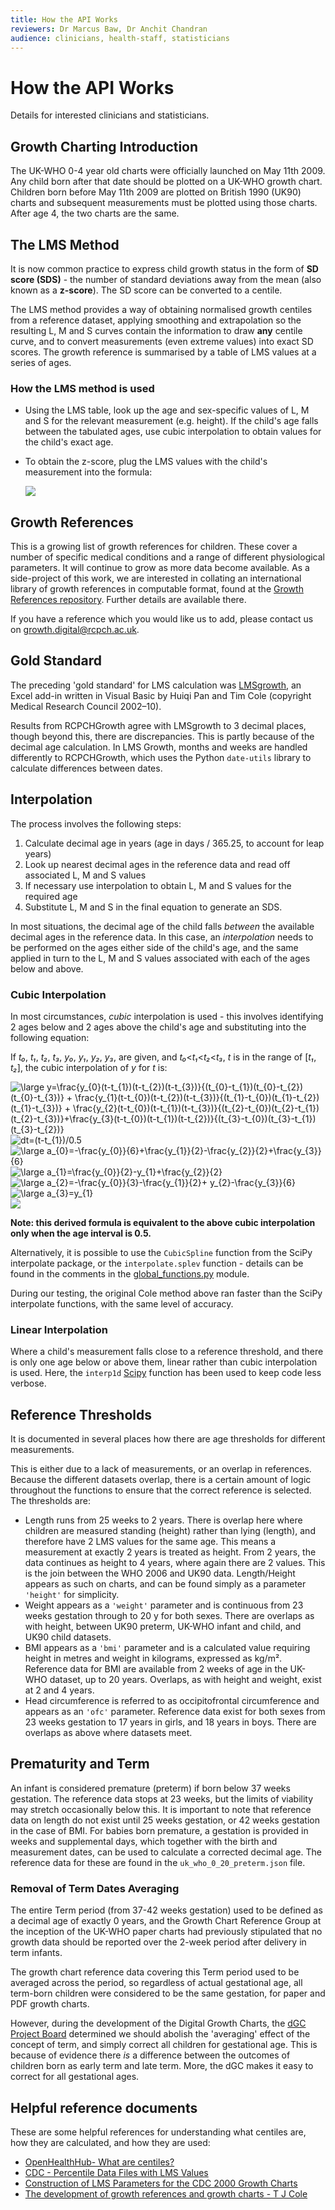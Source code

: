 ```yaml
---
title: How the API Works
reviewers: Dr Marcus Baw, Dr Anchit Chandran
audience: clinicians, health-staff, statisticians
---
```

# How the API Works

Details for interested clinicians and statisticians.

## Growth Charting Introduction

The UK-WHO 0-4 year old charts were officially launched on May 11th 2009. Any child born after that date should be plotted on a UK-WHO growth chart. Children born before May 11th 2009 are plotted on British 1990 (UK90) charts and subsequent measurements must be plotted using those charts. After age 4, the two charts are the same.

## The LMS Method

It is now common practice to express child growth status in the form of **SD score (SDS)** - the number of standard deviations away from the mean (also known as a **z-score**). The SD score can be converted to a centile.

The LMS method provides a way of obtaining normalised growth centiles from a reference dataset, applying smoothing and extrapolation so the resulting L, M and S curves contain the information to draw **any** centile curve, and to convert measurements (even extreme values) into exact SD scores. The growth reference is summarised by a table of LMS values at a series of ages.

### How the LMS method is used

- Using the LMS table, look up the age and sex-specific values of L, M and S for the relevant measurement (e.g. height). If the child's age falls between the tabulated ages, use cubic interpolation to obtain values for the child's exact age.

- To obtain the z-score, plug the LMS values with the child's measurement into the formula:
  <div class="latex">
  <img src="https://latex.codecogs.com/svg.image?z=\frac{(measurement / M)^L -1}{LS}"></img>
  </div>

## Growth References

This is a growing list of growth references for children. These cover a number of specific medical conditions and a range of different physiological parameters. It will continue to grow as more data become available. As a side-project of this work, we are interested in collating an international library of growth references in computable format, found at the [Growth References repository](https://github.com/rcpch/growth-references). Further details are available there.

If you have a reference which you would like us to add, please contact us on [growth.digital@rcpch.ac.uk](mailto:growth.digital@rcpch.ac.uk).

## Gold Standard

The preceding 'gold standard' for LMS calculation was [LMSgrowth](https://www.healthforallchildren.com/shop-base/shop/software/lmsgrowth/), an Excel add-in written in Visual Basic by Huiqi Pan and Tim Cole (copyright Medical Research Council 2002–10).

Results from RCPCHGrowth agree with LMSgrowth to 3 decimal places, though beyond this, there are discrepancies. This is partly because of the decimal age calculation. In LMS Growth, months and weeks are handled differently to RCPCHGrowth, which uses the Python `date-utils` library to calculate differences between dates.

## Interpolation

The process involves the following steps:

1. Calculate decimal age in years (age in days / 365.25, to account for leap years)
2. Look up nearest decimal ages in the reference data and read off associated L, M and S values
3. If necessary use interpolation to obtain L, M and S values for the required age
4. Substitute L, M and S in the final equation to generate an SDS.

In most situations, the decimal age of the child falls *between* the available decimal ages in the reference data. In this case, an *interpolation* needs to be performed on the ages either side of the child's age, and the same applied in turn to the L, M and S values associated with each of the ages below and above.

### Cubic Interpolation

In most circumstances, *cubic* interpolation is used - this involves identifying 2 ages below and 2 ages above the child's age and substituting into the following equation:

If _t₀_, _t₁_, _t₂_, _t₃_, _y₀_, _y₁_, _y₂_, _y₃_, are given, and _t₀_<_t₁_<_t₂_<_t₃_, _t_ is in the range of [*t₁*, *t₂*], the cubic interpolation of _y_ for _t_ is:

<div class="latex">
<img src="https://latex.codecogs.com/svg.latex?\inline&space;\bg_white&space;\large&space;y=\frac{y_{0}(t-t_{1})(t-t_{2})(t-t_{3})}{(t_{0}-t_{1})(t_{0}-t_{2})(t_{0}-t_{3})}&space;&plus;&space;\frac{y_{1}(t-t_{0})(t-t_{2})(t-t_{3})}{(t_{1}-t_{0})(t_{1}-t_{2})(t_{1}-t_{3})}&space;&plus;&space;\frac{y_{2}(t-t_{0})(t-t_{1})(t-t_{3})}{(t_{2}-t_{0})(t_{2}-t_{1})(t_{2}-t_{3})}&plus;\frac{y_{3}(t-t_{0})(t-t_{1})(t-t_{2})}{(t_{3}-t_{0})(t_{3}-t_{1})(t_{3}-t_{2})}" title="\large y=\frac{y_{0}(t-t_{1})(t-t_{2})(t-t_{3})}{(t_{0}-t_{1})(t_{0}-t_{2})(t_{0}-t_{3})} + \frac{y_{1}(t-t_{0})(t-t_{2})(t-t_{3})}{(t_{1}-t_{0})(t_{1}-t_{2})(t_{1}-t_{3})} + \frac{y_{2}(t-t_{0})(t-t_{1})(t-t_{3})}{(t_{2}-t_{0})(t_{2}-t_{1})(t_{2}-t_{3})}+\frac{y_{3}(t-t_{0})(t-t_{1})(t-t_{2})}{(t_{3}-t_{0})(t_{3}-t_{1})(t_{3}-t_{2})}" />
</div>
<div class="latex">
<img src="https://latex.codecogs.com/svg.latex?\inline&space;\bg_white&space;\large&space; dt=(t-t_{1})/0.5" title="dt=(t-t_{1})/0.5"/>
</div>
<div class="latex">
  <img src="https://latex.codecogs.com/svg.latex?\inline&space;\large&space;a_{0}=-\frac{y_{0}}{6}&plus;\frac{y_{1}}{2}-\frac{y_{2}}{2}&plus;\frac{y_{3}}{6}" title="\large a_{0}=-\frac{y_{0}}{6}+\frac{y_{1}}{2}-\frac{y_{2}}{2}+\frac{y_{3}}{6}" />
</div>
<div class="latex">
  <img src="https://latex.codecogs.com/svg.latex?\inline&space;\large&space;a_{1}=\frac{y_{0}}{2}-y_{1}&plus;\frac{y_{2}}{2}" title="\large a_{1}=\frac{y_{0}}{2}-y_{1}+\frac{y_{2}}{2}" />
</div>
<div class="latex">
  <img src="https://latex.codecogs.com/svg.latex?\inline&space;\Large&space;a_{2}=-\frac{y_{0}}{3}-\frac{y_{1}}{2}&plus;&space;y_{2}-\frac{y_{3}}{6}" title="\large a_{2}=-\frac{y_{0}}{3}-\frac{y_{1}}{2}+ y_{2}-\frac{y_{3}}{6}" />
</div>
<div class="latex">
  <img src="https://latex.codecogs.com/svg.latex?\inline&space;\large&space;a_{3}=y_{1}" title="\large a_{3}=y_{1}" />
</div>
<div class="latex">
<img src="https://latex.codecogs.com/svg.image?y=a_{0}&space;dt^{3}&plus;a_{1}dt^{2}&plus;a_{2}dt&plus;a_{3}"/>
</div>

**Note: this derived formula is equivalent to the above cubic interpolation only when the age interval is 0.5.**

Alternatively, it is possible to use the `CubicSpline` function from the SciPy interpolate package, or the `interpolate.splev` function - details can be found in the comments in the [global_functions.py](https://github.com/rcpch/rcpchgrowth-python/blob/live/rcpchgrowth/global_functions.py) module.

During our testing, the original Cole method above ran faster than the SciPy interpolate functions, with the same level of accuracy.

### Linear Interpolation

Where a child's measurement falls close to a reference threshold, and there is only one age below or above them, linear rather than cubic interpolation is used. Here, the `interp1d` [Scipy](https://docs.scipy.org/doc/scipy/reference/generated/scipy.interpolate.interp1d.html) function has been used to keep code less verbose.

## Reference Thresholds

It is documented in several places how there are age thresholds for different measurements.

This is either due to a lack of measurements, or an overlap in references. Because the different datasets overlap, there is a certain amount of logic throughout the functions to ensure that the correct reference is selected. The thresholds are:

- Length runs from 25 weeks to 2 years. There is overlap here where children are measured standing (height) rather than lying (length), and therefore have 2 LMS values for the same age.  This means a measurement at exactly 2 years is treated as height. From 2 years, the data continues as height to 4 years, where again there are 2 values. This is the join between the WHO 2006 and UK90 data. Length/Height appears as such on charts, and can be found simply as a parameter `'height'` for simplicity.
- Weight appears as a `'weight'` parameter and is continuous from 23 weeks gestation through to 20 y for both sexes. There are overlaps as with height, between UK90 preterm, UK-WHO infant and child, and UK90 child datasets.
- BMI appears as a `'bmi'` parameter and is a calculated value requiring height in metres and weight in kilograms, expressed as kg/m². Reference data for BMI are available from 2 weeks of age in the UK-WHO dataset, up to 20 years. Overlaps, as with height and weight, exist at 2 and 4 years.
- Head circumference is referred to as occipitofrontal circumference and appears as an `'ofc'` parameter. Reference data exist for both sexes from 23 weeks gestation to 17 years in girls, and 18 years in boys. There are overlaps as above where datasets meet.

## Prematurity and Term

An infant is considered premature (preterm) if born below 37 weeks gestation. The reference data stops at 23 weeks, but the limits of viability may stretch occasionally below this. It is important to note that reference data on length do not exist until 25 weeks gestation, or 42 weeks gestation in the case of BMI. For babies born premature, a gestation is provided in weeks and supplemental days, which together with the birth and measurement dates, can be used to calculate a corrected decimal age. The reference data for these are found in the `uk_who_0_20_preterm.json` file.

### Removal of Term Dates Averaging

The entire Term period (from 37-42 weeks gestation) used to be defined as a decimal age of exactly 0 years, and the Growth Chart Reference Group at the inception of the UK-WHO paper charts had previously stipulated that no growth data should be reported over the 2-week period after delivery in term infants.

The growth chart reference data covering this Term period used to be averaged across the period, so regardless of actual gestational age, all term-born children were considered to be the same gestation, for paper and PDF growth charts.

However, during the development of the Digital Growth Charts, the [dGC Project Board](../../about/team#project-board) determined we should abolish the 'averaging' effect of the concept of term, and simply correct all children for gestational age. This is because of evidence there *is* a difference between the outcomes of children born as early term and late term. More, the dGC makes it easy to correct for all gestational ages.

## Helpful reference documents

These are some helpful references for understanding what centiles are, how they are calculated, and how they are used:

- [OpenHealthHub- What are centiles?](https://www.openhealthhub.org/t/centile-part-1-what-are-centiles/463)
- [CDC - Percentile Data Files with LMS Values](https://www.cdc.gov/growthcharts/percentile_data_files.htm)
- [Construction of LMS Parameters for the CDC 2000 Growth Charts](https://www.cdc.gov/nchs/data/nhsr/nhsr063.pdf)
- [The development of growth references and growth charts - T J Cole](https://www.ncbi.nlm.nih.gov/pmc/articles/PMC3920659/)
